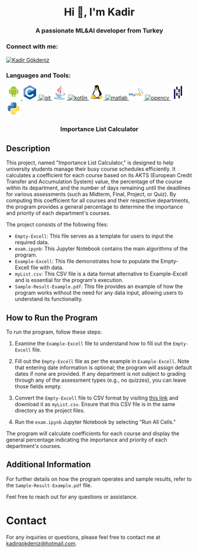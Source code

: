 <h1 align="center">Hi 👋, I'm Kadir</h1>
<h3 align="center">A passionate ML&AI developer from Turkey</h3>

<h3 align="left">Connect with me:</h3>
<p align="left">
<a href="https://linkedin.com/in/Kadir Gökdeniz" target="blank"><img align="center" src="https://raw.githubusercontent.com/rahuldkjain/github-profile-readme-generator/master/src/images/icons/Social/linked-in-alt.svg" alt="Kadir Gökdeniz" height="30" width="40" /></a>
</p>

<h3 align="left">Languages and Tools:</h3>
<p align="left"> <a href="https://developer.android.com" target="_blank" rel="noreferrer"> <img src="https://raw.githubusercontent.com/devicons/devicon/master/icons/android/android-original-wordmark.svg" alt="android" width="40" height="40"/> </a> <a href="https://www.cprogramming.com/" target="_blank" rel="noreferrer"> <img src="https://raw.githubusercontent.com/devicons/devicon/master/icons/c/c-original.svg" alt="c" width="40" height="40"/> </a> <a href="https://git-scm.com/" target="_blank" rel="noreferrer"> <img src="https://www.vectorlogo.zone/logos/git-scm/git-scm-icon.svg" alt="git" width="40" height="40"/> </a> <a href="https://www.java.com" target="_blank" rel="noreferrer"> <img src="https://raw.githubusercontent.com/devicons/devicon/master/icons/java/java-original.svg" alt="java" width="40" height="40"/> </a> <a href="https://kotlinlang.org" target="_blank" rel="noreferrer"> <img src="https://www.vectorlogo.zone/logos/kotlinlang/kotlinlang-icon.svg" alt="kotlin" width="40" height="40"/> </a> <a href="https://www.linux.org/" target="_blank" rel="noreferrer"> <img src="https://raw.githubusercontent.com/devicons/devicon/master/icons/linux/linux-original.svg" alt="linux" width="40" height="40"/> </a> <a href="https://www.mathworks.com/" target="_blank" rel="noreferrer"> <img src="https://upload.wikimedia.org/wikipedia/commons/2/21/Matlab_Logo.png" alt="matlab" width="40" height="40"/> </a> <a href="https://www.mysql.com/" target="_blank" rel="noreferrer"> <img src="https://raw.githubusercontent.com/devicons/devicon/master/icons/mysql/mysql-original-wordmark.svg" alt="mysql" width="40" height="40"/> </a> <a href="https://opencv.org/" target="_blank" rel="noreferrer"> <img src="https://www.vectorlogo.zone/logos/opencv/opencv-icon.svg" alt="opencv" width="40" height="40"/> </a> <a href="https://pandas.pydata.org/" target="_blank" rel="noreferrer"> <img src="https://raw.githubusercontent.com/devicons/devicon/2ae2a900d2f041da66e950e4d48052658d850630/icons/pandas/pandas-original.svg" alt="pandas" width="40" height="40"/> </a> <a href="https://www.python.org" target="_blank" rel="noreferrer"> <img src="https://raw.githubusercontent.com/devicons/devicon/master/icons/python/python-original.svg" alt="python" width="40" height="40"/> </a> </p>

<h3 align="center">Importance List Calculator</h3>

## Description

This project, named "Importance List Calculator," is designed to help university students manage their busy course schedules efficiently. It calculates a coefficient for each course based on its AKTS (European Credit Transfer and Accumulation System) value, the percentage of the course within its department, and the number of days remaining until the deadlines for various assessments (such as Midterm, Final, Project, or Quiz). By computing this coefficient for all courses and their respective departments, the program provides a general percentage to determine the importance and priority of each department's courses.

The project consists of the following files:
- `Empty-Excell`: This file serves as a template for users to input the required data.
- `exam.ipynb`: This Jupyter Notebook contains the main algorithms of the program.
- `Example-Excell`: This file demonstrates how to populate the Empty-Excell file with data.
- `myList.csv`: This CSV file is a data format alternative to Example-Excell and is essential for the program's execution.
- `Sample-Result-Example.pdf`: This file provides an example of how the program works without the need for any data input, allowing users to understand its functionality.

## How to Run the Program

To run the program, follow these steps:

1. Examine the `Example-Excell` file to understand how to fill out the `Empty-Excell` file.

2. Fill out the `Empty-Excell` file as per the example in `Example-Excell`. Note that entering date information is optional; the program will assign default dates if none are provided. If any department is not subject to grading through any of the assessment types (e.g., no quizzes), you can leave those fields empty.

3. Convert the `Empty-Excell` file to CSV format by visiting [this link](https://cloudconvert.com/xlsx-to-csv) and download it as `myList.csv`. Ensure that this CSV file is in the same directory as the project files.

4. Run the `exam.ipynb` Jupyter Notebook by selecting "Run All Cells."

The program will calculate coefficients for each course and display the general percentage indicating the importance and priority of each department's courses.

## Additional Information

For further details on how the program operates and sample results, refer to the `Sample-Result-Example.pdf` file.

Feel free to reach out for any questions or assistance.

# Contact
For any inquiries or questions, please feel free to contact me at kadirqokdeniz@hotmail.com.
